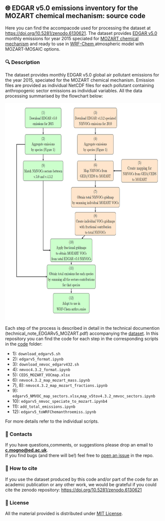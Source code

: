 ## :globe_with_meridians: EDGAR v5.0 emissions inventory for the MOZART chemical mechanism: source code 
Here you can find the accompacode used for processing the dataset at https://doi.org/10.5281/zenodo.6130621. The dataset provides [EDGAR v5.0](https://edgar.jrc.ec.europa.eu/index.php/dataset_ap50) monthly emissions for year 2015 speciated for [MOZART chemical mechanism](https://gmd.copernicus.org/articles/3/43/2010/) and ready to use in [WRF-Chem ](https://ruc.noaa.gov/wrf/wrf-chem/) atmospheric model with MOZART-MOSAIC options.


### :mag: Description

The dataset provides monthly EDGAR v5.0 global  air  pollutant  emissions  for  the  year  2015,  speciated  for  the  MOZART  chemical  mechanism.
Emission files are provided as individual NetCDF files for each pollutant containing anthropogenic sector emissions as individual variables. 
All the data processing summarised by the flowchart below:

<p align="center">
<img src="/images/flowchart.png" width="700" height="700">
</p>

Each step of the process is described in detail in the technical documention (technical_note_EDGARv5_MOZART.pdf) accompanying the [dataset](https://doi.org/10.5281/zenodo.6130621).
In this repository you can find the code for each step in the corresponding scripts in the [code](/code) folder:

* 1): `download_edgarv5.sh`
* 2): `edgarv5_format.ipynb`
* 3): `download_nmvoc_edgarv432.sh`
* 4): `nmvoc4.3.2_format.ipynb`
* 5): `CEDS_MOZART_VOCmap.xlsx`
* 6): `nmvoc4.3.2_map_mozart_mass.ipynb`
* 7), 8): `nmvoc4.3.2_map_mozart_fractions.ipynb`
* 9):  `edgarv5_NMVOC_map_sectors.xlsx`,`map_v5tov4.3.2_nmvoc_sectors.ipynb`
* 10): `edgarv5_nmvoc_speciate_to_mozart.ipynb4`
* 11): `add_total_emissions.ipynb`
* 12): `edgarv5_toWRFChemanthroemiss.ipynb`

For more details refer to the individual scripts.

### :envelope_with_arrow: Contacts 
If you have questions,comments, or suggestions please drop an email to **c.mogno@ed.ac.uk**. <br />
If you find bugs (and there will be!) feel free to [open an issue](https://github.com/catemgn/EDGARv5_MOZART/issues) in the repo.

### :speech_balloon: How to cite  
If you use the dataset produced by this code and/or part of the code for an academic publication or any other work, we would be grateful if you could cite the zenodo repository: https://doi.org/10.5281/zenodo.6130621

### :memo: License
All  the  material provided is distributed under [MIT License](https://choosealicense.com/licenses/mit/).

